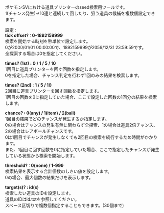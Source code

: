 ポケモンSVにおける道具プリンターのseed検索用ツールです。  
1(チャンス発生)→10連と連続して回したり、狙う道具の候補を複数個設定できます。  
 
設定 :  
**tick offset? : 0-1892159999**  
検索を開始する時刻を秒単位で設定します。  
0が2000/01/01 00:00:00で、1892159999が2059/12/31 23:59:59です。  
全探索する場合は0を指定してください。

**times? (1st) : 0 / 1 / 5 / 10**  
1回目に道具プリンターを回す回数を指定します。  
0を指定した場合、チャンス判定を行わず1回のみの結果を検索します。 

**times? (2nd) : 1 / 5 / 10**  
2回目に道具プリンターを回す回数を指定します。  
1回目の回数を0に指定していた場合、ここで設定した回数の1回分の結果を検索します。

**chance? : 0(any) / 1(item) / 2(ball)**  
1回目の結果でどのチャンスが発生するか指定します。  
0の場合はチャンスの発生有無に関わらず全探索、1の場合は道具2倍チャンス、2の場合はレアボールチャンスです。  
0は1回目でチャンスが発生しなくても2回目の検索を続行するため時間がかかります。  
また、1回目に回す回数を0に指定していた場合、ここで指定したチャンスが発生している状態から検索を開始します。

**threshold? : 0(none) / 1-999**  
検索結果を表示する合計個数のしきい値を設定します。  
0の場合、最大個数の結果だけを表示します。  

**target(s)? : id(s)**  
検索したい道具のIDを設定します。  
道具のIDはid.txtを参照してください。  
スペース区切りで複数個指定することもできます。(30個まで)
